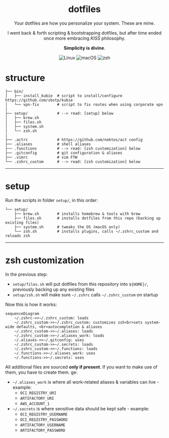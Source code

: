 <div align=center>

  # dotfiles

  Your dotfiles are how you personalize your system. These are mine.

  I went back & forth scripting & bootstrapping dotfiles, but after time ended once more embracing _KISS_ philosophy.

  **Simplicity is divine**.

  ![Linux](https://img.shields.io/badge/-Linux-gray.svg?style=plastic&logo=Linux)
  ![macOS](https://img.shields.io/badge/-macOS-gray.svg?style=plastic&logo=apple)
  ![zsh](https://img.shields.io/badge/-zsh-gray.svg?style=plastic&logo=zsh&logoColor=green)

</div>

# structure

```
├── bin/
│   ├── install_kubie  # script to install/configure https://github.com/sbstp/kubie
│   └── vpn-fix        # script to fix routes when using corporate vpn
|
├── setup/             # --> read: [setup] below
│   ├── brew.sh
│   ├── files.sh
│   ├── system.sh
|   └── zsh.sh
|
├── .actrc             # https://github.com/nektos/act config
├── .aliases           # shell aliases
├── .functions         # --> read: [zsh customization] below
├── .gitconfig         # git configuration & aliases
├── .vimrc             # vim FTW
└── .zshrc_custom      # --> read: [zsh customization] below
```

---

# setup

Run the scripts in folder `setup/`, in this order:

```
└── setup/
    ├── brew.sh        # installs homebrew & tools with brew
    ├── files.sh       # installs dotfiles from this repo (backing up existing files)
    ├── system.sh      # tweaks the OS (macOS only)
    └── zsh.sh         # installs plugins, calls ~/.zshrc_custom and reloads zsh
```

---

# zsh customization

In the previous step:

- `setup/files.sh` will put dotfiles from this repository into `${HOME}/`, previously backing up any existing files
- `setup/zsh.sh` will make sure `~/.zshrc` calls `~/.zshrc_custom` on startup

Now this is how it works:

```mermaid
sequenceDiagram
    ~/.zshrc->>~/.zshrc_custom: loads
    ~/.zshrc_custom->>~/.zshrc_custom: customizes zsh<br>sets system-wide defaults, <br>autocompletion & aliases
    ~/.zshrc_custom->>~/.aliases: loads
    ~/.zshrc_custom->>~/.aliases_work: loads
    ~/.aliases->>~/.gitconfig: uses
    ~/.zshrc_custom->>~/.secrets: loads
    ~/.zshrc_custom->>~/.functions: loads
    ~/.functions->>~/.aliases_work: uses
    ~/.functions->>~/.secrets: uses
```

All additional files are sourced **only if present**. If you want to make use of them, you have to create them. ge:

- `~/.aliases_work` is where all work-related aliases & variables can live - example:
  - `OCI_REGISTRY_URI`
  - `ARTIFACTORY_URI`
  - `AWS_ACCOUNT_1`
- `~/.secrets` is where sensitive data should be kept safe - example:
  - `OCI_REGISTRY_USERNAME`
  - `OCI_REGISTRY_PASSWORD`
  - `ARTIFACTORY_USERNAME`
  - `ARTIFACTORY_PASSWORD`
